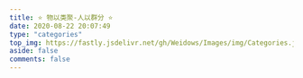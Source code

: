 ```yaml
---
title: ⭐ 物以类聚-人以群分 ⭐
date: 2020-08-22 20:07:49
type: "categories"
top_img: https://fastly.jsdelivr.net/gh/Weidows/Images/img/Categories.jpg
aside: false
comments: false
---
```


<!--
 * @Author: Weidows
 * @Date: 2020-08-22 20:07:49
 * @LastEditors: Weidows
 * @LastEditTime: 2022-02-18 02:08:52
 * @FilePath: \Blog-private\source\categories\index.md
-->
